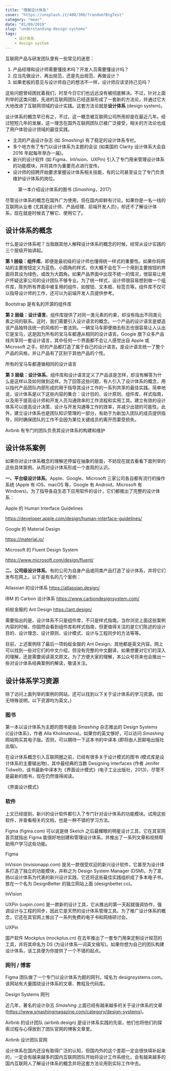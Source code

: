 ```yaml
---
title: "理解设计体系"
cover: "https://unsplash.it/400/300/?random?BigTest"
category: "moar"
date: "01/09/2019"
slug: "understanding-design-systems"
tags:
    - 设计体系
    - design system
---
```



互联网产品与研发团队里有一些常见的迷思：

1. 产品经理和设计师需要懂技术吗？开发人员需要懂设计吗？
2. 应当先做设计、再出规范，还是先出规范、再做设计？
3. 如果老板的意见与设计师自己的想法不一样，设计师应该坚持己见吗？

这些问题曾经困扰着我们，时至今日它们也远远没有被彻底解决。不过，针对上面列举的这类问题，先进的互联网团队已经逐渐形成了一套新的方法论，并通过它大大地改进了互联网领域的设计实践。这套方法论就是**设计体系** (design system)。

设计体系的概念早已有之，不过，这一概念被互联网公司所用却是在最近几年。经过短短几年的发展，这一理念在国外互联网团队已被广泛接受，相关的方法论也成了用户体验设计领域的最佳实践。

- 主流的产品设计杂志 (如 <i>Smashing</i>) 有了稳定的设计体系专栏。
- 多个地方有了专门以设计体系为主题的会议 (如美国的 Clarity 设计体系大会自 2016 年起每年举办一届)。
- 新兴的设计软件 (如 Figma、InVision、UXPin) 引入了专门用来管理设计体系的功能模块，并将其作为重要亮点进行宣传。
- 设计师的招聘开始要求掌握设计体系相关技能，有的公司甚至设立了专门负责维护设计体系的岗位。

<figure>
<img src="">
<figcaption>第一本介绍设计体系的图书 (<i>Smashing</i>，2017)</figcaption>
</figure>

尽管设计体系的概念在国外广为使用，但在国内却鲜有讨论。如果你是一名一线的互联网从业者 (尤其是设计师、产品经理、前端开发人员)，却还不了解设计体系，现在就是时候去了解它、使用它了。

## 设计体系的概念

什么是设计体系呢？当我跟其他人解释设计体系的概念的时候，经常从设计实践的三个层级开始讲起。

**第 1 层级：组件库**。即便是最初级的设计师也懂得统一样式的重要性。如果你将网站的主要按钮定义为蓝色、小圆角的样式，你大概不会在下一个用到主要按钮的界面将其设为绿色，或改为大圆角。如果产品界面中出现不统一的情况，很容易让用户怀疑这家公司的设计团队不够专业。为了统一样式，设计师很容易想到做一个组件库，陈列所有界面中被复用的组件，如按钮、文本框、标签页等。组件库不仅可以指导设计师的工作，还可以为前端开发人员提供参考。



Bootstrap 是有名的开源的组件库



**第 2 层级：设计语言**。组件库提供了对同一类元素的约束，却没有指出不同类元素之间的联系。这时，我们需要引入设计语言的概念。一个产品的设计语言是塑造该产品独特且统一的风格的一套法则。一辆宝马车即便摘去标志也很容易让人认出它是宝马，这是因为所有的宝马车都遵从相同的设计语言。Google 旗下众多产品线共享同一套设计语言，其中任何一个界面都不会让人感觉出自 Apple 或 Microsoft 之手。好的产品都打造了属于自己的设计语言。是设计语言统一了整个产品的风格，并让产品有了区别于其他产品的个性。




所有的宝马车都遵循相同的设计语言



**第 3 层级：设计体系**。组件库和设计语言定义了产品该是怎样，却没有解答为什么是这样以及如何做到这样。为了回答这些问题，有人引入了设计体系的概念，用以指代产品团队内部形成的用于指导其设计工作的一系列共享的最佳实践。简单地说，设计体系是以下这些内容的集合：设计目的、设计原则、组件库、样式指南，以及用于提高设计师和开发人员沟通效率的工作流程和实用工具。建立有效的设计体系可以提高设计决策、设计与开发沟通等工作的效率，并减少出错的可能性。此外，建立设计体系也是团队知识管理的一部分，有助于为新加入团队的成员提供指导，同时确保团队的工作不会因为某位关键成员的离开而蒙受损失。




Airbnb 有专门的团队负责其设计体系的构建和维护



## 设计体系案例



如果你对设计体系概念的理解还停留在抽象的层面，不妨现在就去看看下面列举的这些具体案例，从而对设计体系形成一个直观的认识。


**一、平台级设计体系**。Apple、Google、Microsoft 三家公司各自都有流行的操作系统 (Apple 有 iOS、macOS 等，Google 有 Android，Microsoft 有 Windows)。为了指导各自生态下应用软件的设计，它们都推出了完整的设计体系：




Apple 的 Human Interface Guidelines

https://developer.apple.com/design/human-interface-guidelines/





Google 的 Material Design

https://material.io/





Microsoft 的 Fluent Design System

https://www.microsoft.com/design/fluent/



**二、公司级设计体系**。有的公司为自身产品或同类产品打造了设计体系，并将它们发布在网上。以下是有名的几个案例：




Atlassian 的设计体系
https://atlassian.design/





IBM 的 Carbon 设计体系
https://www.carbondesignsystem.com/





蚂蚁金服的 Ant Design
https://ant.design/



需要指出的是，设计体系不只是组件库，不只是样式指南。当你浏览上面这些案例内容的时候，你固然会看到组件库和样式指南，但更值得关注的是它们陈述的设计目的、设计理念、设计原则、设计模式、设计与工程同步的方法等等。


目前，上述案例除了最后一项蚂蚁金服的 Ant Design，其他都是英文内容。网上可以找到一些对它们的中文介绍，但没有完整的中文翻译，如果想要对它们的深入的理解，还是需要阅读英文原文。为了方便大家的理解，本公众号将来也会推出一些对设计体系经典案例的解读，敬请关注。


## 设计体系学习资源



除了访问上面列举的案例的网站，还可以找到以下关于设计体系的学习资源。(如无特殊说明，以下资源均为英文。)


### 图书



第一本以设计体系为主题的图书是由 <i>Smashing</i> 杂志推出的 Design Systems (《设计体系》，作者 Alla Kholmatova)。如果你的英文够好，可以访问 <i>Smashing</i> 网站购买其电子版。否则，可以期待一下这本书的中译本 (即将由人民邮电出版社出版)。


在设计体系概念引入互联网圈之前，已经有很多关于设计模式的图书 (模式库是设计体系的主要输出物)，其中最经典的当数 Designing Interfaces (作者 Jenifer Tidwell)，该书最新中译本为《界面设计模式》(电子工业出版社，2013)，尽管不是最新的图书，现在仍然值得阅读。




《界面设计模式》



### 软件



上文已经提到，新兴的设计软件都引入了专门针对设计体系的功能模块。试用这些软件，并查看相关的文档，也是一种不错的学习方法。


Figma (figma.com) 可以说是继 Sketch 之后最耀眼的明星设计工具，它在其官网首页就指出 Figma 能很好地创建和管理设计体系，并推出了一系列文章和视频帮助用户学习这些功能。




Figma



InVision (invisionapp.com) 是另一款很受欢迎的新兴设计软件，它甚至为设计体系打造了独立的功能模块，并称之为 Design System Manager (DSM)。为了宣扬以设计体系为代表的新兴设计实践，它还将这些最佳实践组织成了多本电子书，放在一个名为 DesignBetter 的独立网站上面 (designbetter.co)。




InVision



UXPin (uxpin.com) 是一款新的设计工具，它从推出的第一天起就强调协作，强调设计与工程的同步，因此它是天然的设计体系管理工具。为了推广设计体系的概念，它还在其官网上推出了一系列免费的电子书和网络研讨会。




UXPin



国产软件 Mockplus (mockplus.cn) 在去年推出了一套专门用来定制设计规范的工具，并将其命名为 DS (为设计体系一词英文缩写)。如果你想为自己的团队构建设计体系，该工具便为你提供了一个不错的起点。


### 网刊 / 博客



Figma 团队做了一个专门以设计体系为题的网刊，域名为 designsystems.com。该网站有大量围绕设计体系的文章、教程及代码库。




Design Systems 网刊



近几年，著名的设计杂志 <i>Smashing</i> 上面已经有越来越多的关于设计体系的文章 (https://www.smashingmagazine.com/category/design-systems)。


Airbnb 的设计团队 (airbnb.design) 是设计体系实践的先驱，他们也将他们的探索过程与心得放到了团队官网的博客文章里。




Airbnb 设计团队官网



设计体系在国内还没有取得广泛的认知，但国内外的这个差距一定会很快填补起来的，一定会有越来越多的国内互联网团队开始将设计工作系统化，会有越来越多的国内互联网人了解设计体系的概念并将这套方法论用到实际工作中去。

